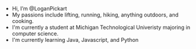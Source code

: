 - Hi, I’m @LoganPickart
- My passions include lifting, running, hiking, anything outdoors, and cooking.
- I'm currently a student at Michigan Technological Univeristy majoring in computer science.
- I'm currently learning Java, Javascript, and Python

<!---
LoganPickart/LoganPickart is a ✨ special ✨ repository because its `README.md` (this file) appears on your GitHub profile.
You can click the Preview link to take a look at your changes.
--->
